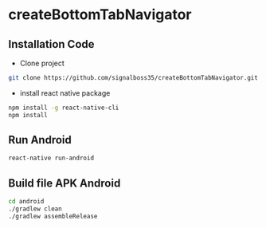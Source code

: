 # createBottomTabNavigator

## Installation Code

- Clone project

```bash
git clone https://github.com/signalboss35/createBottomTabNavigator.git
```

- install react native package

```bash
npm install -g react-native-cli
npm install
```

## Run Android
```bash
react-native run-android
```
## Build file APK Android
```bash
cd android
./gradlew clean
./gradlew assembleRelease
```
